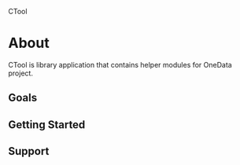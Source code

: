 CTool

About
=====

CTool is library application that contains helper modules for OneData project.

Goals
-----

Getting Started
---------------

Support
-------

